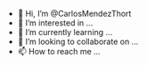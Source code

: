 - 👋 Hi, I’m @CarlosMendezThort
- 👀 I’m interested in ...
- 🌱 I’m currently learning ...
- 💞️ I’m looking to collaborate on ...
- 📫 How to reach me ...

<!---
CarlosMendezThort/CarlosMendezThort is a ✨ special ✨ repository because its `README.md` (this file) appears on your GitHub profile.
You can click the Preview link to take a look at your changes.
--->
